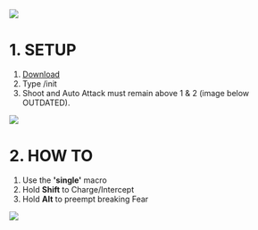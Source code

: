 
![](http://i.imgur.com/z7ZczPu.png)
---



# **1. SETUP**
1. [Download](https://github.com/smdepotter/one_macro_warrior/releases)
2. Type /init
3. Shoot and Auto Attack must remain above 1 & 2 (image below OUTDATED). 

![](https://i.imgur.com/E2qoJIK.png)

# **2. HOW TO**
1. Use the **'single'** macro
2. Hold **Shift** to Charge/Intercept
3. Hold **Alt** to preempt breaking Fear

![](https://i.imgur.com/SEoBroQ.jpg)
